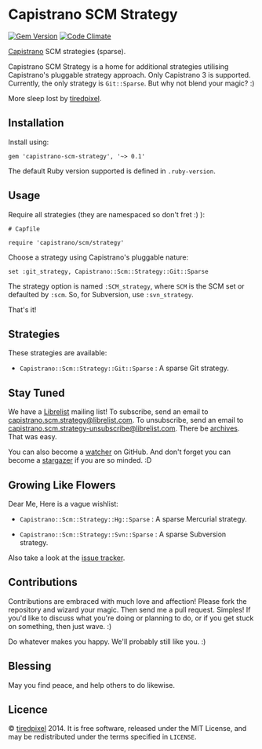 # Capistrano SCM Strategy

[![Gem Version](https://badge.fury.io/rb/capistrano-scm-strategy.png)](http://badge.fury.io/rb/capistrano-scm-strategy)
[![Code Climate](https://codeclimate.com/github/tiredpixel/capistrano-scm-strategy.png)](https://codeclimate.com/github/tiredpixel/capistrano-scm-strategy)

[Capistrano](http://capistranorb.com/) SCM strategies (sparse).

Capistrano SCM Strategy is a home for additional strategies utilising
Capistrano's pluggable strategy approach. Only Capistrano 3 is supported.
Currently, the only strategy is `Git::Sparse`. But why not blend your magic? :)

More sleep lost by [tiredpixel](http://www.tiredpixel.com).


## Installation

Install using:

    gem 'capistrano-scm-strategy', '~> 0.1'

The default Ruby version supported is defined in `.ruby-version`.


## Usage

Require all strategies (they are namespaced so don't fret :) ):

    # Capfile
    
    require 'capistrano/scm/strategy'

Choose a strategy using Capistrano's pluggable nature:

    set :git_strategy, Capistrano::Scm::Strategy::Git::Sparse

The strategy option is named `:SCM_strategy`, where `SCM` is the SCM set or
defaulted by `:scm`. So, for Subversion, use `:svn_strategy`.

That's it!


## Strategies

These strategies are available:

- `Capistrano::Scm::Strategy::Git::Sparse` :
  A sparse Git strategy.


## Stay Tuned

We have a [Librelist](http://librelist.com) mailing list!
To subscribe, send an email to <capistrano.scm.strategy@librelist.com>.
To unsubscribe, send an email to <capistrano.scm.strategy-unsubscribe@librelist.com>.
There be [archives](http://librelist.com/browser/capistrano.scm.strategy/).
That was easy.

You can also become a [watcher](https://github.com/tiredpixel/capistrano-scm-strategy/watchers)
on GitHub. And don't forget you can become a [stargazer](https://github.com/tiredpixel/capistrano-scm-strategy/stargazers) if you are so minded. :D


## Growing Like Flowers

Dear Me, Here is a vague wishlist:

- `Capistrano::Scm::Strategy::Hg::Sparse` :
  A sparse Mercurial strategy.

- `Capistrano::Scm::Strategy::Svn::Sparse` :
  A sparse Subversion strategy.

Also take a look at the [issue tracker](https://github.com/tiredpixel/capistrano-scm-strategy/issues).


## Contributions

Contributions are embraced with much love and affection!
Please fork the repository and wizard your magic.
Then send me a pull request. Simples!
If you'd like to discuss what you're doing or planning to do, or if you get
stuck on something, then just wave. :)

Do whatever makes you happy. We'll probably still like you. :)


## Blessing

May you find peace, and help others to do likewise.


## Licence

© [tiredpixel](http://www.tiredpixel.com) 2014.
It is free software, released under the MIT License, and may be redistributed
under the terms specified in `LICENSE`.

